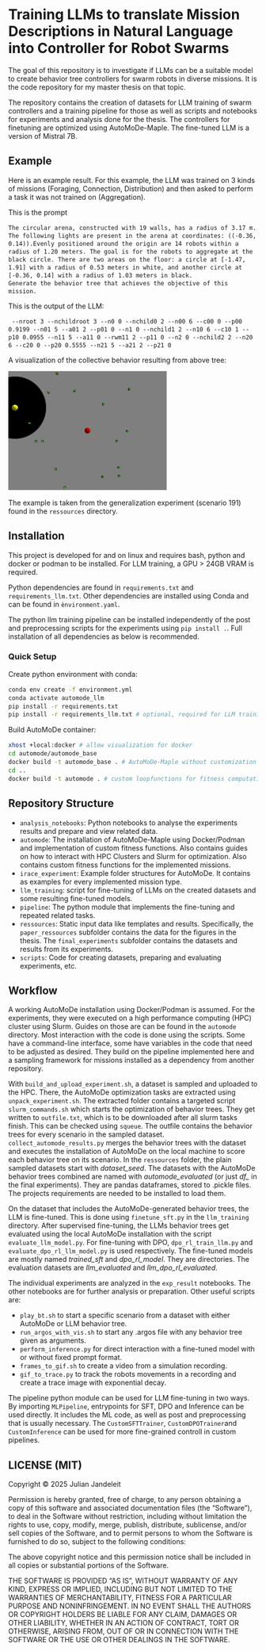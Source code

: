 # Training LLMs to translate Mission Descriptions in Natural Language into Controller for Robot Swarms

The goal of this repository is to investigate if LLMs can be a suitable model to create behavior tree controllers for swarm robots in diverse missions. It is the code repository for my master thesis on that topic. 

The repository contains the creation of datasets for LLM training of swarm controllers and a training pipeline for those as well as scripts and notebooks for experiments and analysis done for the thesis. The controllers for finetuning are optimized using AutoMoDe-Maple. The fine-tuned LLM is a version of Mistral 7B.

## Example

Here is an example result. For this example, the LLM was trained on 3 kinds of missions (Foraging, Connection, Distribution) and then asked to perform a task it was not trained on (Aggregation).

This is the prompt
```
The circular arena, constructed with 19 walls, has a radius of 3.17 m. The following lights are present in the arena at coordinates: ((-0.36, 0.14)).Evenly positioned around the origin are 14 robots within a radius of 1.20 meters. The goal is for the robots to aggregate at the black circle. There are two areas on the floor: a circle at [-1.47, 1.91] with a radius of 0.53 meters in white, and another circle at [-0.36, 0.14] with a radius of 1.03 meters in black.
Generate the behavior tree that achieves the objective of this mission.
```

This is the output of the LLM:
```
 --nroot 3 --nchildroot 3 --n0 0 --nchild0 2 --n00 6 --c00 0 --p00 0.9199 --n01 5 --a01 2 --p01 0 --n1 0 --nchild1 2 --n10 6 --c10 1 --p10 0.0955 --n11 5 --a11 0 --rwm11 2 --p11 0 --n2 0 --nchild2 2 --n20 6 --c20 0 --p20 0.5555 --n21 5 --a21 2 --p21 0

```

A visualization of the collective behavior resulting from above tree:

![video](ressources/paper_ressources/llm_generalization/scenario_191/video.gif)

The example is taken from the generalization experiment (scenario 191) found in the `ressources` directory.


## Installation

This project is developed for and on linux and requires bash, python and docker or podman to be installed. For LLM training, a GPU > 24GB VRAM is required.

Python dependencies are found in `requirements.txt` and `requirements_llm.txt`. Other dependencies are installed using Conda and can be found in `ènvironment.yaml`. 

The python llm training pipeline can be installed independently of the post and preprocessing scripts for the experiments using `pip install .`. Full installation of all dependencies as below is recommended.

### Quick Setup

Create python environment with conda:
```bash
conda env create -f environment.yml
conda activate automode_llm
pip install -r requirements.txt
pip install -r requirements_llm.txt # optional, required for LLM training
```

Build AutoMoDe container:
```bash
xhost +local:docker # allow visualization for docker
cd automode/automode_base
docker build -t automode_base . # AutoMoDe-Maple without customization
cd ..
docker build -t automode . # custom loopfunctions for fitness computation
```

## Repository Structure

 - `analysis_notebooks`: Python notebooks to analyse the experiments results and prepare and view related data.
 - `automode`: The installation of AutoMoDe-Maple using Docker/Podman and implementation of custom fitness functions. Also contains guides on how to interact with HPC Clusters and Slurm for optimization. Also contains custom fitness functions for the implemented missions.
 - `irace_experiment`: Example folder structures for AutoMoDe. It contains as examples for every implemented mission type.
 - `llm_training`: script for fine-tuning of LLMs on the created datasets and some resulting fine-tuned models.
 - `pipeline`: The python module that implements the fine-tuning and repeated related tasks.
 - `ressources`: Static input data like templates and results. Specifically, the `paper_ressources` subfolder contains the data for the figures in the thesis. The `final_experiments` subfolder contains the datasets and results from its experiments.
 - `scripts`: Code for creating datasets, preparing and evaluating experiments, etc.


## Workflow

A working AutoMoDe installation using Docker/Podman is assumed. For the experiments, they were executed on a high performance computing (HPC) cluster using Slurm. Guides on those are can be found in the `automode` directory. Most interaction with the code is done using the scripts. Some have a command-line interface, some have variables in the code that need to be adjusted as desired. They build on the pipeline implemented here and a sampling framework for missions installed as a dependency from another repository. 

With `build_and_upload_experiment.sh`, a dataset is sampled and uploaded to the HPC. There, the AutoMoDe optimization tasks are extracted using `unpack_experiment.sh`. The extracted folder contains a targeted script `slurm_commands.sh` which starts the optimization of behavior trees. They get written to `outfile.txt`, which is to be downloaded after all slurm tasks finish. This can be checked using `squeue`. The outfile contains the behavior trees for every scenario in the sampled dataset. `collect_automode_results.py` merges the behavior trees with the dataset and executes the installation of AutoMoDe on the local machine to score each behavior tree on its scenario. 
In the `ressources` folder, the plain sampled datasets start with _dataset\_seed_. The datasets with the AutoMoDe behavior trees combined are named with _automode\_evaluated_ (or just _df\__ in the final experiments). They are pandas dataframes, stored to .pickle files. The projects requirements are needed to be installed to load them.

On the dataset that includes the AutoMoDe-generated behavior trees, the LLM is fine-tuned. This is done using `finetune_sft.py` in the `llm_training` directory. After supervised fine-tuning, the LLMs behavior trees get evaluated using the local AutoMoDe installation with the script `evaluate_llm_model.py`. For fine-tuning with DPO, `dpo_rl_train_llm.py` and `evaluate_dpo_rl_llm_model.py` is used respectively. The fine-tuned models are mostly named _trained\_sft_ and _dpo\_rl\_model_. They are directories. The evaluation datasets are _llm\_evaluated_ and _llm\_dpo\_rl\_evaluated_.

The individual experiments are analyzed in the `exp_result` notebooks. The other notebooks are for further analysis or preparation. Other useful scripts are:
 - `play_bt.sh` to start a specific scenario from a dataset with either AutoMoDe or LLM behavior tree.
 - `run_argos_with_vis.sh` to start any .argos file with any behavior tree given as arguments.
 - `perform_inference.py` for direct interaction with a fine-tuned model with or without fixed prompt format.
 - `frames_to_gif.sh` to create a video from a simulation recording.
 - `gif_to_trace.py` to track the robots movements in a recording and create a trace image with exponential decay.

The pipeline python module can be used for LLM fine-tuning in two ways. By importing `MLPipeline`, entrypoints for SFT, DPO and Inference can be used directly. It includes the ML code, as well as post and preprocessing that is usually necessary. The `CustomSFTTrainer`, `CustomDPOTrainer`and `CustomInference` can be used for more fine-grained controll in custom pipelines.

## LICENSE (MIT)

Copyright © 2025 Julian Jandeleit

Permission is hereby granted, free of charge, to any person obtaining a copy of this software and associated documentation files (the “Software”), to deal in the Software without restriction, including without limitation the rights to use, copy, modify, merge, publish, distribute, sublicense, and/or sell copies of the Software, and to permit persons to whom the Software is furnished to do so, subject to the following conditions:

The above copyright notice and this permission notice shall be included in all copies or substantial portions of the Software.

THE SOFTWARE IS PROVIDED “AS IS”, WITHOUT WARRANTY OF ANY KIND, EXPRESS OR IMPLIED, INCLUDING BUT NOT LIMITED TO THE WARRANTIES OF MERCHANTABILITY, FITNESS FOR A PARTICULAR PURPOSE AND NONINFRINGEMENT. IN NO EVENT SHALL THE AUTHORS OR COPYRIGHT HOLDERS BE LIABLE FOR ANY CLAIM, DAMAGES OR OTHER LIABILITY, WHETHER IN AN ACTION OF CONTRACT, TORT OR OTHERWISE, ARISING FROM, OUT OF OR IN CONNECTION WITH THE SOFTWARE OR THE USE OR OTHER DEALINGS IN THE SOFTWARE.